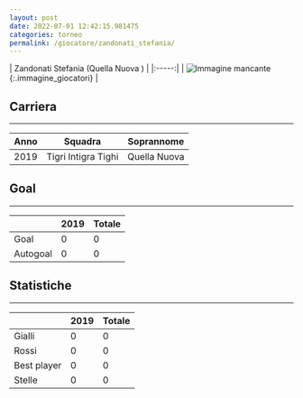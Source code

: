 ```yaml
---
layout: post
date: 2022-07-01 12:42:15.981475
categories: torneo
permalink: /giocatore/zandonati_stefania/
---
```

<link rel='stylesheets' href='./../assets/giocatori.css'>

| Zandonati Stefania (Quella Nuova
) |
|:-----:|
| ![Immagine mancante]('./../../assets/giocatori/zandonati_stefania.png){:.immagine_giocatori} |


## Carriera
----

|Anno|Squadra|Soprannome|
|:---:|---|---|
|2019|Tigri Intigra Tighi|Quella Nuova|


## Goal
----

| |2019| Totale |
|---|---|---|
|Goal|0|0|
|Autogoal|0|0|


## Statistiche
----

| |2019| Totale |
|---|---|---|
|Gialli|0|0|
|Rossi|0|0|
|Best player|0|0|
|Stelle|0|0|